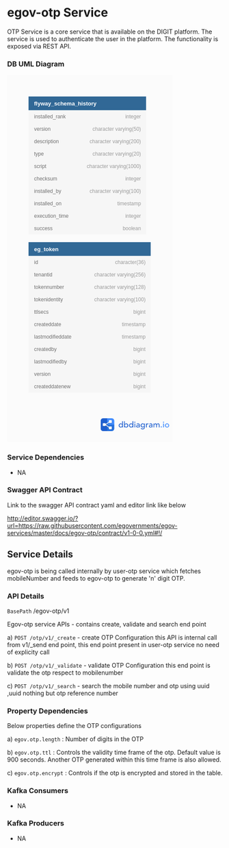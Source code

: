 
# egov-otp Service

OTP Service is a core service that is available on the DIGIT platform.  The service is used to authenticate the user in the platform.
The functionality is exposed via REST API.



### DB UML Diagram

![DB UML](./images/egov-otp.png)



### Service Dependencies

- NA



### Swagger API Contract

Link to the swagger API contract yaml and editor link like below

http://editor.swagger.io/?url=https://raw.githubusercontent.com/egovernments/egov-services/master/docs/egov-otp/contract/v1-0-0.yml#!/



## Service Details

egov-otp is being called internally by user-otp service which fetches mobileNumber and feeds to egov-otp to generate 'n' digit OTP. 



### API Details

`BasePath` /egov-otp/v1

Egov-otp service APIs - contains create, validate and search end point

a) `POST /otp/v1/_create`   - create OTP Configuration this API is internal call from v1/_send end point, this end point present in user-otp service no need of explicity call

b) `POST /otp/v1/_validate` - validate OTP Configuration this end point is validate the otp respect to mobilenumber

c) `POST /otp/v1/_search`   - search the mobile number and otp using uuid ,uuid nothing but otp reference number



### Property Dependencies

Below properties define the OTP configurations 

a)  `egov.otp.length`  : Number of digits in the OTP 

b)  `egov.otp.ttl`     : Controls the validity time frame of the otp. Default value is 900 seconds. Another OTP generated within this time frame is also allowed. 

c)  `egov.otp.encrypt` : Controls if the otp is encrypted and stored in the table.



### Kafka Consumers

- NA

### Kafka Producers

- NA